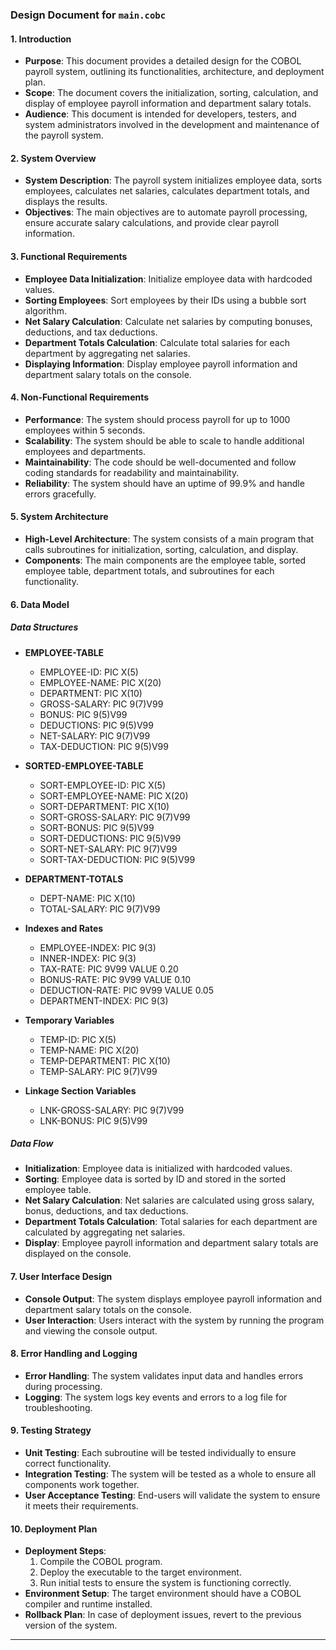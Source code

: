 ### Design Document for `main.cobc`

#### 1. Introduction
   - **Purpose**: This document provides a detailed design for the COBOL payroll system, outlining its functionalities, architecture, and deployment plan.
   - **Scope**: The document covers the initialization, sorting, calculation, and display of employee payroll information and department salary totals.
   - **Audience**: This document is intended for developers, testers, and system administrators involved in the development and maintenance of the payroll system.

#### 2. System Overview
   - **System Description**: The payroll system initializes employee data, sorts employees, calculates net salaries, calculates department totals, and displays the results.
   - **Objectives**: The main objectives are to automate payroll processing, ensure accurate salary calculations, and provide clear payroll information.

#### 3. Functional Requirements
   - **Employee Data Initialization**: Initialize employee data with hardcoded values.
   - **Sorting Employees**: Sort employees by their IDs using a bubble sort algorithm.
   - **Net Salary Calculation**: Calculate net salaries by computing bonuses, deductions, and tax deductions.
   - **Department Totals Calculation**: Calculate total salaries for each department by aggregating net salaries.
   - **Displaying Information**: Display employee payroll information and department salary totals on the console.

#### 4. Non-Functional Requirements
   - **Performance**: The system should process payroll for up to 1000 employees within 5 seconds.
   - **Scalability**: The system should be able to scale to handle additional employees and departments.
   - **Maintainability**: The code should be well-documented and follow coding standards for readability and maintainability.
   - **Reliability**: The system should have an uptime of 99.9% and handle errors gracefully.

#### 5. System Architecture
   - **High-Level Architecture**: The system consists of a main program that calls subroutines for initialization, sorting, calculation, and display.
   - **Components**: The main components are the employee table, sorted employee table, department totals, and subroutines for each functionality.

#### 6. Data Model

##### Data Structures
- **EMPLOYEE-TABLE**
  - EMPLOYEE-ID: PIC X(5)
  - EMPLOYEE-NAME: PIC X(20)
  - DEPARTMENT: PIC X(10)
  - GROSS-SALARY: PIC 9(7)V99
  - BONUS: PIC 9(5)V99
  - DEDUCTIONS: PIC 9(5)V99
  - NET-SALARY: PIC 9(7)V99
  - TAX-DEDUCTION: PIC 9(5)V99

- **SORTED-EMPLOYEE-TABLE**
  - SORT-EMPLOYEE-ID: PIC X(5)
  - SORT-EMPLOYEE-NAME: PIC X(20)
  - SORT-DEPARTMENT: PIC X(10)
  - SORT-GROSS-SALARY: PIC 9(7)V99
  - SORT-BONUS: PIC 9(5)V99
  - SORT-DEDUCTIONS: PIC 9(5)V99
  - SORT-NET-SALARY: PIC 9(7)V99
  - SORT-TAX-DEDUCTION: PIC 9(5)V99

- **DEPARTMENT-TOTALS**
  - DEPT-NAME: PIC X(10)
  - TOTAL-SALARY: PIC 9(7)V99

- **Indexes and Rates**
  - EMPLOYEE-INDEX: PIC 9(3)
  - INNER-INDEX: PIC 9(3)
  - TAX-RATE: PIC 9V99 VALUE 0.20
  - BONUS-RATE: PIC 9V99 VALUE 0.10
  - DEDUCTION-RATE: PIC 9V99 VALUE 0.05
  - DEPARTMENT-INDEX: PIC 9(3)

- **Temporary Variables**
  - TEMP-ID: PIC X(5)
  - TEMP-NAME: PIC X(20)
  - TEMP-DEPARTMENT: PIC X(10)
  - TEMP-SALARY: PIC 9(7)V99

- **Linkage Section Variables**
  - LNK-GROSS-SALARY: PIC 9(7)V99
  - LNK-BONUS: PIC 9(5)V99

##### Data Flow
- **Initialization**: Employee data is initialized with hardcoded values.
- **Sorting**: Employee data is sorted by ID and stored in the sorted employee table.
- **Net Salary Calculation**: Net salaries are calculated using gross salary, bonus, deductions, and tax deductions.
- **Department Totals Calculation**: Total salaries for each department are calculated by aggregating net salaries.
- **Display**: Employee payroll information and department salary totals are displayed on the console.

#### 7. User Interface Design
   - **Console Output**: The system displays employee payroll information and department salary totals on the console.
   - **User Interaction**: Users interact with the system by running the program and viewing the console output.

#### 8. Error Handling and Logging
   - **Error Handling**: The system validates input data and handles errors during processing.
   - **Logging**: The system logs key events and errors to a log file for troubleshooting.

#### 9. Testing Strategy
   - **Unit Testing**: Each subroutine will be tested individually to ensure correct functionality.
   - **Integration Testing**: The system will be tested as a whole to ensure all components work together.
   - **User Acceptance Testing**: End-users will validate the system to ensure it meets their requirements.

#### 10. Deployment Plan
   - **Deployment Steps**:
     1. Compile the COBOL program.
     2. Deploy the executable to the target environment.
     3. Run initial tests to ensure the system is functioning correctly.
   - **Environment Setup**: The target environment should have a COBOL compiler and runtime installed.
   - **Rollback Plan**: In case of deployment issues, revert to the previous version of the system.

---
